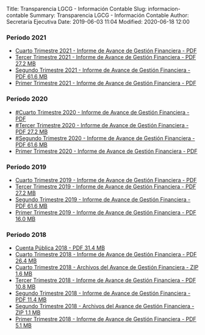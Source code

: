 Title: Transparencia LGCG - Información Contable
Slug: informacion-contable
Summary: Transparencia LGCG - Información Contable
Author: Secretaría Ejecutiva
Date: 2019-06-03 11:04
Modified: 2020-06-18 12:00



### Período 2021

* [Cuarto Trimestre 2021 - Informe de Avance de Gestión Financiera - PDF](https://drive.google.com/file/d/1hhA3yI--WwiBvbPNxxwpY1udiJ_7rIlb/view?usp=sharing)
* [Tercer Trimestre 2021 - Informe de Avance de Gestión Financiera - PDF 27.2 MB](informe-avance-gestion-financiera-2019-09.pdf)
* [Segundo Trimestre 2021 - Informe de Avance de Gestión Financiera - PDF 61.6 MB](informe-avance-gestion-financiera-2019-06.pdf)
* [Primer Trimestre 2021 - Informe de Avance de Gestión Financiera - PDF](https://drive.google.com/file/d/1RB9zbCaFmUvTJTRX_njjHmSaSyxHGd-R/view?usp=sharing)


### Período 2020

* [#Cuarto Trimestre 2020 - Informe de Avance de Gestión Financiera - PDF](https://drive.google.com/file/d/1hhA3yI--WwiBvbPNxxwpY1udiJ_7rIlb/view?usp=sharing)
* [#Tercer Trimestre 2020 - Informe de Avance de Gestión Financiera - PDF 27.2 MB](informe-avance-gestion-financiera-2019-09.pdf)
* [#Segundo Trimestre 2020 - Informe de Avance de Gestión Financiera - PDF 61.6 MB](informe-avance-gestion-financiera-2019-06.pdf)
* [Primer Trimestre 2020 - Informe de Avance de Gestión Financiera - PDF](https://drive.google.com/file/d/1RB9zbCaFmUvTJTRX_njjHmSaSyxHGd-R/view?usp=sharing)


### Período 2019

* [Cuarto Trimestre 2019 - Informe de Avance de Gestión Financiera - PDF](https://drive.google.com/file/d/1hhA3yI--WwiBvbPNxxwpY1udiJ_7rIlb/view?usp=sharing)
* [Tercer Trimestre 2019 - Informe de Avance de Gestión Financiera - PDF 27.2 MB](informe-avance-gestion-financiera-2019-09.pdf)
* [Segundo Trimestre 2019 - Informe de Avance de Gestión Financiera - PDF 61.6 MB](informe-avance-gestion-financiera-2019-06.pdf)
* [Primer Trimestre 2019 - Informe de Avance de Gestión Financiera - PDF 16.0 MB](informe-avance-gestion-financiera-2019-03.pdf)


### Período 2018

* [Cuenta Pública 2018 - PDF 31.4 MB](cuenta-publica-2018.pdf)
* [Cuarto Trimestre 2018 - Informe de Avance de Gestión Financiera - PDF 26.4 MB](informe-avance-gestion-financiera-2018-12.pdf)
* [Cuarto Trimestre 2018 - Archivos del Avance de Gestión Financiera - ZIP 1.6 MB](avance-de-gestion-financiera-2018-12.zip)
* [Tercer Trimestre 2018 - Informe de Avance de Gestión Financiera - PDF 10.8 MB](informe-avance-gestion-financiera-2018-09.pdf)
* [Segundo Trimestre 2018 - Informe de Avance de Gestión Financiera - PDF 11.4 MB](informe-avance-gestion-financiera-2018-06.pdf)
* [Segundo Trimestre 2018 - Archivos del Avance de Gestión Financiera - ZIP 1.1 MB](avance-de-gestion-financiera-2018-06.zip)
* [Primer Trimestre 2018 - Informe de Avance de Gestión Financiera - PDF 5.1 MB](informe-avance-gestion-financiera-2018-03.pdf)
